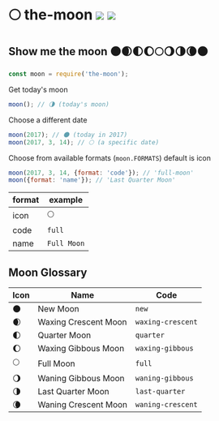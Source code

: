 # 🌕 the-moon [![](https://img.shields.io/npm/v/the-moon.svg)](https://www.npmjs.com/package/the-moon) [![](https://img.shields.io/badge/source--000000.svg?logo=github&style=social)](https://github.com/omrilotan/mono/tree/master/packages/the-moon)

## Show me the moon 🌑🌒🌓🌔🌕🌖🌗🌘🌑

```js
const moon = require('the-moon');
```

Get today's moon
```js
moon(); // 🌗 (today's moon)
```

Choose a different date
```js
moon(2017); // 🌑 (today in 2017)
moon(2017, 3, 14); // 🌕 (a specific date)
```

Choose from available formats (`moon.FORMATS`) default is icon
```js
moon(2017, 3, 14, {format: 'code'}); // 'full-moon'
moon({format: 'name'}); // 'Last Quarter Moon'
```

| format | example
| - | -
| icon | 🌕
| code | `full`
| name | `Full Moon`

## Moon Glossary

| Icon | Name | Code
| - | - | -
| 🌑 | New Moon | `new`
| 🌒 | Waxing Crescent Moon | `waxing-crescent`
| 🌓 | Quarter Moon | `quarter`
| 🌔 | Waxing Gibbous Moon | `waxing-gibbous`
| 🌕 | Full Moon | `full`
| 🌖 | Waning Gibbous Moon | `waning-gibbous`
| 🌗 | Last Quarter Moon | `last-quarter`
| 🌘 | Waning Crescent Moon | `waning-crescent`
